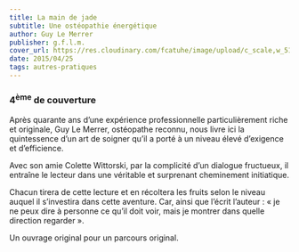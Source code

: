 ```yaml
---
title: La main de jade
subtitle: Une ostéopathie énergétique
author: Guy Le Merrer
publisher: g.f.l.m.
cover_url: https://res.cloudinary.com/fcatuhe/image/upload/c_scale,w_512/v1711899163/raphaele-rodellar.fr/bibliotheque/9791069915039.jpg
date: 2015/04/25
tags: autres-pratiques
---
```


### 4<sup>ème</sup> de couverture

Après quarante ans d’une expérience professionnelle particulièrement riche et originale, Guy Le Merrer, ostéopathe reconnu, nous livre ici la quintessence d’un art de soigner qu’il a porté à un niveau élevé d’exigence et d’efficience.

Avec son amie Colette Wittorski, par la complicité d’un dialogue fructueux, il entraîne le lecteur dans une véritable et surprenant cheminement initiatique.

Chacun tirera de cette lecture et en récoltera les fruits selon le niveau auquel il s’investira dans cette aventure. Car, ainsi que l’écrit l’auteur : « je ne peux dire à personne ce qu’il doit voir, mais je montrer dans quelle direction regarder ».

Un ouvrage original pour un parcours original.
